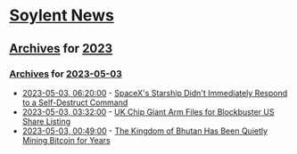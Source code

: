 # [Soylent News](../../../README.md)

## [Archives](../../index.md) for [2023](../index.md)

### [Archives](../../index.md) for [2023-05-03](index.md)

* [2023-05-03, 06:20:00](https://soylentnews.org/article.pl?sid=23/05/01/163224&from=rss) - [SpaceX's Starship Didn't Immediately Respond to a Self-Destruct Command](https://soylentnews.org/article.pl?sid=23/05/01/163224&from=rss)
* [2023-05-03, 03:32:00](https://soylentnews.org/article.pl?sid=23/05/01/1553229&from=rss) - [UK Chip Giant Arm Files for Blockbuster US Share Listing](https://soylentnews.org/article.pl?sid=23/05/01/1553229&from=rss)
* [2023-05-03, 00:49:00](https://soylentnews.org/article.pl?sid=23/05/01/1550232&from=rss) - [The Kingdom of Bhutan Has Been Quietly Mining Bitcoin for Years](https://soylentnews.org/article.pl?sid=23/05/01/1550232&from=rss)
